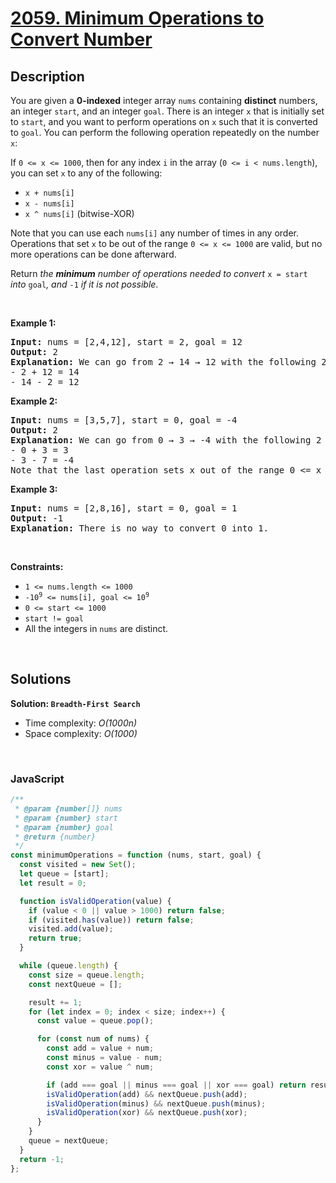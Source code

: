 # [2059. Minimum Operations to Convert Number](https://leetcode.com/problems/minimum-operations-to-convert-number)

## Description

<div class="elfjS" data-track-load="description_content"><p>You are given a <strong>0-indexed</strong> integer array <code>nums</code> containing <strong>distinct</strong> numbers, an integer <code>start</code>, and an integer <code>goal</code>. There is an integer <code>x</code> that is initially set to <code>start</code>, and you want to perform operations on <code>x</code> such that it is converted to <code>goal</code>. You can perform the following operation repeatedly on the number <code>x</code>:</p>

<p>If <code>0 &lt;= x &lt;= 1000</code>, then for any index <code>i</code> in the array (<code>0 &lt;= i &lt; nums.length</code>), you can set <code>x</code> to any of the following:</p>

<ul>
	<li><code>x + nums[i]</code></li>
	<li><code>x - nums[i]</code></li>
	<li><code>x ^ nums[i]</code> (bitwise-XOR)</li>
</ul>

<p>Note that you can use each <code>nums[i]</code> any number of times in any order. Operations that set <code>x</code> to be out of the range <code>0 &lt;= x &lt;= 1000</code> are valid, but no more operations can be done afterward.</p>

<p>Return <em>the <strong>minimum</strong> number of operations needed to convert </em><code>x = start</code><em> into </em><code>goal</code><em>, and </em><code>-1</code><em> if it is not possible</em>.</p>

<p>&nbsp;</p>
<p><strong class="example">Example 1:</strong></p>

<pre><strong>Input:</strong> nums = [2,4,12], start = 2, goal = 12
<strong>Output:</strong> 2
<strong>Explanation:</strong> We can go from 2 → 14 → 12 with the following 2 operations.
- 2 + 12 = 14
- 14 - 2 = 12
</pre>

<p><strong class="example">Example 2:</strong></p>

<pre><strong>Input:</strong> nums = [3,5,7], start = 0, goal = -4
<strong>Output:</strong> 2
<strong>Explanation:</strong> We can go from 0 → 3 → -4 with the following 2 operations. 
- 0 + 3 = 3
- 3 - 7 = -4
Note that the last operation sets x out of the range 0 &lt;= x &lt;= 1000, which is valid.
</pre>

<p><strong class="example">Example 3:</strong></p>

<pre><strong>Input:</strong> nums = [2,8,16], start = 0, goal = 1
<strong>Output:</strong> -1
<strong>Explanation:</strong> There is no way to convert 0 into 1.
</pre>

<p>&nbsp;</p>
<p><strong>Constraints:</strong></p>

<ul>
	<li><code>1 &lt;= nums.length &lt;= 1000</code></li>
	<li><code>-10<sup>9</sup> &lt;= nums[i], goal &lt;= 10<sup>9</sup></code></li>
	<li><code>0 &lt;= start &lt;= 1000</code></li>
	<li><code>start != goal</code></li>
	<li>All the integers in <code>nums</code> are distinct.</li>
</ul>
</div>

<p>&nbsp;</p>

## Solutions

**Solution: `Breadth-First Search`**

- Time complexity: <em>O(1000n)</em>
- Space complexity: <em>O(1000)</em>

<p>&nbsp;</p>

### **JavaScript**

```js
/**
 * @param {number[]} nums
 * @param {number} start
 * @param {number} goal
 * @return {number}
 */
const minimumOperations = function (nums, start, goal) {
  const visited = new Set();
  let queue = [start];
  let result = 0;

  function isValidOperation(value) {
    if (value < 0 || value > 1000) return false;
    if (visited.has(value)) return false;
    visited.add(value);
    return true;
  }

  while (queue.length) {
    const size = queue.length;
    const nextQueue = [];

    result += 1;
    for (let index = 0; index < size; index++) {
      const value = queue.pop();

      for (const num of nums) {
        const add = value + num;
        const minus = value - num;
        const xor = value ^ num;

        if (add === goal || minus === goal || xor === goal) return result;
        isValidOperation(add) && nextQueue.push(add);
        isValidOperation(minus) && nextQueue.push(minus);
        isValidOperation(xor) && nextQueue.push(xor);
      }
    }
    queue = nextQueue;
  }
  return -1;
};
```
